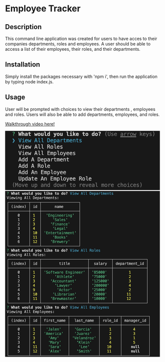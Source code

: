 # Employee Tracker

## Description

This command line application was created for users to have acces to their companies departments, roles and employees. A user should be able to access a list of their employees, their roles, and their departments.

## Installation

Simply install the packages necessary with 'npm i', then run the application by typing node index.js.

## Usage

 User will be prompted with choices to view their departments , employees and roles. Users will also be able to add departments, employees, and roles.

 [Walkthrough video here!](https://watch.screencastify.com/v/qi1tUmnyOZ1ny6gbqi0x)




![Prompts](/Main/images/prompts.png)
 ![Results](/Main/images/etrackerprompts.jpg)
 
   
 